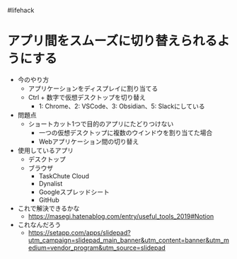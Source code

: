 #lifehack
# アプリ間をスムーズに切り替えられるようにする

- 今のやり方
	- アプリケーションをディスプレイに割り当てる
	- Ctrl + 数字で仮想デスクトップを切り替え
		- 1: Chrome、2: VSCode、3: Obsidian、5: Slackにしている
- 問題点
	- ショートカット1つで目的のアプリにたどりつけない
		- 一つの仮想デスクトップに複数のウインドウを割り当てた場合
		- Webアプリケーション間の切り替え
- 使用しているアプリ
	- デスクトップ
	- ブラウザ
		- TaskChute Cloud
		- Dynalist
		- Googleスプレッドシート
		- GitHub
- これで解決できるかな
	- https://masegi.hatenablog.com/entry/useful_tools_2019#Notion
- これなんだろう
	- https://setapp.com/apps/slidepad?utm_campaign=slidepad_main_banner&utm_content=banner&utm_medium=vendor_program&utm_source=slidepad